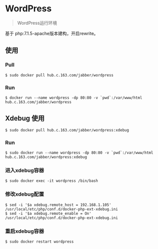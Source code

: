 # WordPress

> WordPress运行环境

基于 php:7.1.5-apache版本建构，开启rewrite。

## 使用

### Pull

```shell
$ sudo docker pull hub.c.163.com/jabber/wordpress
```

### Run

```shell
$ docker run --name wordpress -dp 80:80 -v `pwd`:/var/www/html hub.c.163.com/jabber/wordpress
```

## Xdebug 使用

```shell
$ sudo docker pull hub.c.163.com/jabber/wordpress:xdebug
```

### Run

```shell
$ sudo docker run --name wordpress -dp 80:80 -v `pwd`:/var/www/html hub.c.163.com/jabber/wordpress:xdebug
```

### 进入xdebug容器

```shell
$ sudo docker exec -it wordpress /bin/bash
```

### 修改xdebug配置

```shell
$ sed -i '$a xdebug.remote_host = 192.168.1.105' /usr/local/etc/php/conf.d/docker-php-ext-xdebug.ini 
$ sed -i '$a xdebug.remote_enable = On' /usr/local/etc/php/conf.d/docker-php-ext-xdebug.ini
```

### 重启xdebug容器

```shell
$ sudo docker restart wordpress
```
